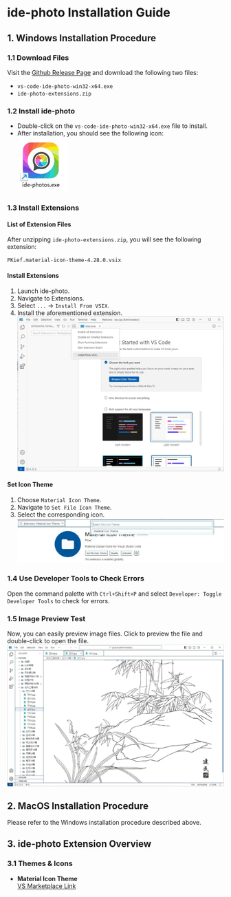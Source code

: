 # ide-photo Installation Guide

## 1. Windows Installation Procedure

### 1.1 Download Files
Visit the [Github Release Page](https://github.com/ppntai/vscode-ide/releases/) and download the following two files:
- `vs-code-ide-photo-win32-x64.exe`
- `ide-photo-extensions.zip`

### 1.2 Install ide-photo
- Double-click on the `vs-code-ide-photo-win32-x64.exe` file to install.
- After installation, you should see the following icon:  
![IDE Photo Icon](/10_ide-photos/01_install_files/2.jpg)

### 1.3 Install Extensions

#### List of Extension Files
After unzipping `ide-photo-extensions.zip`, you will see the following extension:
```
PKief.material-icon-theme-4.28.0.vsix
```

#### Install Extensions
1. Launch ide-photo.
2. Navigate to Extensions.
3. Select `...` → `Install From VSIX`.
4. Install the aforementioned extension.  
![Extensions Installation Guide](/01_ide-cpp/01/1.jpg)

#### Set Icon Theme
1. Choose `Material Icon Theme`.
2. Navigate to `Set File Icon Theme`.
3. Select the corresponding icon.  
![Icon Selection](/02_ide-java/01/3.jpg)

### 1.4 Use Developer Tools to Check Errors
Open the command palette with `Ctrl+Shift+P` and select `Developer: Toggle Developer Tools` to check for errors.

### 1.5 Image Preview Test
Now, you can easily preview image files. Click to preview the file and double-click to open the file.  
![Image Preview Test](/10_ide-photos/01_install_files/1.jpg)

## 2. MacOS Installation Procedure
Please refer to the Windows installation procedure described above.

## 3. ide-photo Extension Overview

### 3.1 Themes & Icons
- **Material Icon Theme**  
  [VS Marketplace Link](https://marketplace.visualstudio.com/items?itemName=PKief.material-icon-theme)